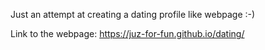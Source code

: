 Just an attempt at creating a dating profile like webpage :-)

Link to the webpage: https://juz-for-fun.github.io/dating/
